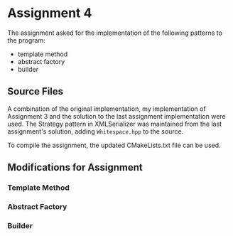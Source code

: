 # Assignment 4

The assignment asked for the implementation of the following patterns to the program:

- template method
- abstract factory
- builder

## Source Files

A combination of the original implementation, my implementation of Assignment 3 and the solution to the last assignment implementation were used. The Strategy pattern in XMLSerializer was maintained from the last assignment's solution, adding `Whitespace.hpp` to the source.

To compile the assignment, the updated CMakeLists.txt file can be used.

## Modifications for Assignment

### Template Method

### Abstract Factory

### Builder

